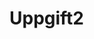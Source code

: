 # Uppgift2
<meta http-equiv="Refresh" content="2; url=public/index.html">
<meta Author: Dariusz Wroblewski meta>
